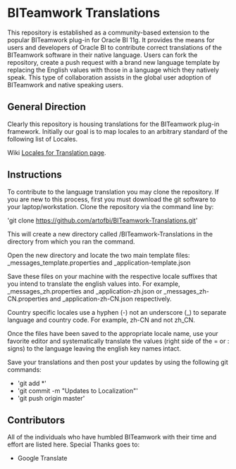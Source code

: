 BITeamwork Translations
=======================

This repository is established as a community-based extension to the popular BITeamwork plug-in for Oracle BI 11g.  It provides the means for users and developers of Oracle BI to contribute correct translations of the BITeamwork software in their native language.  Users can fork the repository, create a push request with a brand new language template by replacing the English values with those in a language which they natively speak. This type of collaboration assists in the global user adoption of BITeamwork and native speaking users.

General Direction
-----------------
Clearly this repository is housing translations for the BITeamwork plug-in framework. Initially our goal is to map locales to an arbitrary standard of the following list of Locales.

Wiki [Locales for Translation page](https://github.com/artofbi/BITeamwork-Translations/wiki/Locales-for-Translation).


Instructions
------------
To contribute to the language translation you may clone the repository.  If you are new to this process, first you must download the git software to your laptop/workstation.  Clone the repository via the command line by:

'git clone https://github.com/artofbi/BITeamwork-Translations.git'

This will create a new directory called /BITeamwork-Translations in the directory from which you ran the command.

Open the new directory and locate the two main template files: _messages_template.properties and _application-template.json

Save these files on your machine with the respective locale suffixes that you intend to translate the english values into.  For example, _messages_zh.properties and _application-zh.json or _messages_zh-CN.properties and _application-zh-CN.json respectively.

Country specific locales use a hyphen (-) not an underscore (_) to separate language and country code. For example, zh-CN and not zh_CN.

Once the files have been saved to the appropriate locale name, use your favorite editor and systematically translate the values (right side of the = or : signs) to the language leaving the english key names intact.

Save your translations and then post your updates by using the following git commands:
* 'git add *'
* 'git commit -m "Updates to Localization"'
* 'git push origin master'


Contributors
------------
All of the individuals who have humbled BITeamwork with their time and effort are listed here.  Special Thanks goes to:

* Google Translate

